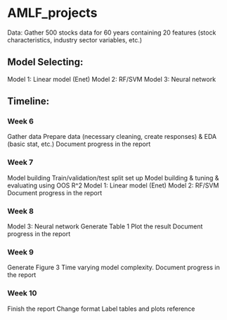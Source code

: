 # AMLF_projects

Data: Gather 500 stocks data for 60 years containing 20 features (stock characteristics, industry sector variables, etc.)

## Model Selecting:
Model 1: Linear model (Enet)
Model 2: RF/SVM
Model 3: Neural network

## Timeline:
### Week 6
Gather data
Prepare data (necessary cleaning, create responses) & EDA (basic stat, etc.)
Document progress in the report
### Week 7
Model building
Train/validation/test split set up
Model building & tuning & evaluating using OOS R^2
Model 1: Linear model (Enet)
Model 2: RF/SVM
Document progress in the report
### Week 8
Model 3: Neural network
Generate Table 1
Plot the result
Document progress in the report
### Week 9
Generate Figure 3 Time varying model complexity. 
Document progress in the report
### Week 10
Finish the report
Change format
Label tables and plots
reference
